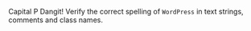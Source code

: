 Capital P Dangit!
Verify the correct spelling of `WordPress` in text strings, comments and class names.